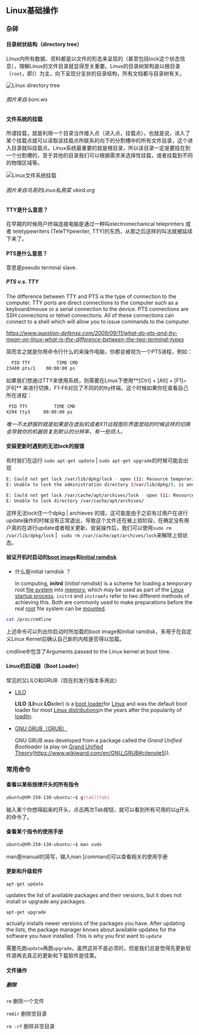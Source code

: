 ## Linux基础操作

### 杂碎

#### 目录树状结构（directory tree）

Linux内所有数据、资料都是以文件的形态来呈现的（甚至包括lock这个状态信息），理解Linux的文件目录就显得至关重要。Linux的目录树架构是以根目录（`root`，即/）为主，向下呈现分支状的目录结构，所有文档都与目录树有关。

![Linux directory tree](http://markdownnotebucket-1251801748.cossh.myqcloud.com/linux%2520learning/linux_file_system_tree.jpg)

###### *图片来自 boni.ws*



#### 文件系统的挂载

所谓挂载，就是利用一个目录当作接入点（进入点，挂载点），也就是说，进入了某个挂载点就可以读取该挂载点所联系的向下的分割槽中的所有文件目录，这个进入目录就叫挂载点。Linux系统最重要的就是根目录，所以该目录一定是要挂在到一个分割槽的，至于其他的目录我们可以根据需求来选择性挂载，或者挂载到不同的物理区域等。

![Linux文件系统挂载](http://markdownnotebucket-1251801748.cossh.myqcloud.com/linux%2520learning/Linux_file_sys_mount.png)

###### *图片来自鸟哥的Linux私房菜 vbird.org*



#### TTY是什么意思？

在早期的时候用户终端连接电脑是通过一种叫electromechanical teleprinters 或者 teletypewriters (TeleTYpewriter, TTY)的东西，从那之后这样的叫法就被延续下来了。

#### PTS是什么意思？

意思是pseudo terminal slave. 

##### PTS v.s. TTY

The difference between TTY and PTS is the type of connection to the computer. TTY ports are direct connections to the computer such as a keyboard/mouse or a serial connection to the device. PTS connections are SSH connections or telnet connections. All of these connections can connect to a shell which will allow you to issue commands to the computer.

*https://www.question-defense.com/2009/09/11/what-do-pts-and-tty-mean-on-linux-what-is-the-difference-between-the-two-terminal-types*

简而言之就是你用命令行什么的来操作电脑，你都会被视为一个PTS进程，例如：

```bash
  PID TTY          TIME CMD
23480 pts/1    00:00:00 ps
```

如果我们想通过TTY来使用系统，则需要在Linux下使用**[Ctrl] + [Alt] + [F1]~[F6]** 来进行切换，F1-F6对应了不同的的tty终端，这个时候如果你在查看自己所在进程：

```bash
 PID TTY          TIME CMD
4294 tty3     00:00:00 ps
```

*唯一不太舒服的就是如果是在虚拟机或者X11远程图形界面登陆的时候这样的切换会导致你的机器恢复到默认的分辨率，有一些烦人。*



#### 安装更新时遇到的无法lock的报错

有时我们在运行 `sudo apt-get update`  |  `sudo apt-get upgrade`的时候可能会出现

```bash
E: Could not get lock /var/lib/dpkg/lock - open (11: Resource temporarily unavailable) 
E: Unable to lock the administration directory (/var/lib/dpkg/), is another process using it?

E: Could not get lock /var/cache/apt/archives/lock - open (11: Resource temporarily unavailable)
E: Unable to lock directory /var/cache/apt/archives/
```

这样无法lock住一个dpkg | archieves 的错，这可能是由于之前有过用户在进行update操作的时候没有正常退出，导致这个文件还在被上锁阶段，在确定没有用户真的在进行update或者相关更新、安装操作后，我们可以使用`sudo rm /var/lib/dpkg/lock`  |  ` sudo rm /var/cache/apt/archives/lock`来解除上锁状态。



#### 验证开机时启动的[boot image](https://en.wikipedia.org/wiki/Boot_image)和[initial ramdisk](https://en.wikipedia.org/wiki/Initial_ramdisk)

- 什么是initial ramdisk ？

  In computing, **initrd** (*initial ramdisk*) is a scheme for loading a temporary root [file system](https://www.wikiwand.com/en/File_system) into [memory](https://www.wikiwand.com/en/Computer_memory), which may be used as part of the [Linux startup process](https://www.wikiwand.com/en/Linux_startup_process). `initrd` and `initramfs` refer to two different methods of achieving this. Both are commonly used to make preparations before the real [root](https://www.wikiwand.com/en/Root_directory) file system can be [mounted](https://www.wikiwand.com/en/Mount_(Unix)).

```bash
cat /proc/cmdline
```

上述命令可以列出你启动时所加载的boot image和initial ramdisk，多用于在自定义Linux Kernel后确认自己新的内核是否得以加载。

cmdline中包含了Arguments passed to the Linux kernel at boot time. 









#### Linux的启动器（Boot Loader）

常见的又LILO和GRUB（现在的发行版本多用此）

- [LILO](https://en.wikipedia.org/wiki/LILO_(boot_loader))

  **LILO** (**LI**nux **LO**ader) is a [boot loader](https://www.wikiwand.com/en/Boot_loader)for [Linux](https://www.wikiwand.com/en/Linux) and was the default boot loader for most [Linux distributions](https://www.wikiwand.com/en/Linux_distribution)in the years after the popularity of [loadlin](https://www.wikiwand.com/en/Loadlin).

- [GNU GRUB（GRUB）](https://en.wikipedia.org/wiki/GNU_GRUB)

  GNU GRUB was developed from a package called the *Grand Unified Bootloader* (a play on [Grand Unified Theory](https://www.wikiwand.com/en/Grand_Unified_Theory)(https://www.wikiwand.com/en/GNU_GRUB#citenote5)).




### 常用命令

#### 查看以某些规律开头的所有指令

```bash
ubuntu@VM-250-138-ubuntu:~$ g[tab][tab]
```

输入某个你想得起来的开头，点击两次Tab按钮，就可以看到所有可用的以g开头的命令了。



#### 查看某个指令的使用手册

```bash
ubuntu@VM-250-138-ubuntu:~$ man sudo
```

man是manual的简写，输入man [command]可以查看相关的使用手册



#### 更新和升级软件

`apt-get update`

updates the list of available packages and their versions, but it does not install or upgrade any packages.

`apt-get upgrade`

actually installs newer versions of the packages you have. After updating the lists, the package manager knows about available updates for the software you have installed. This is why you first want to `update`

需要先跑`update`再跑`upgrade`，虽然这并不是必须的，但是我们总是觉得先更新软件源再去真正的更新和下载软件是佳策。



#### 文件操作

##### 删除

`rm` 删除一个文件

`rmdir` 删除空目录

`rm -rf` 删除非空目录

 







